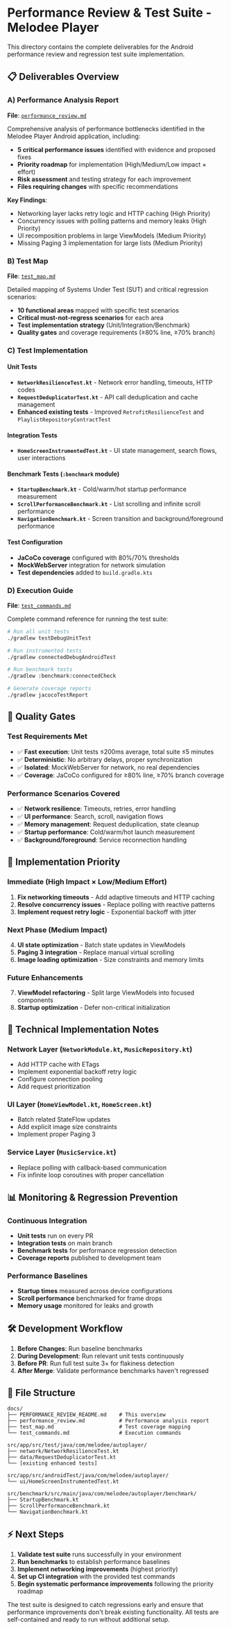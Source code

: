 # Performance Review & Test Suite - Melodee Player

This directory contains the complete deliverables for the Android performance review and regression test suite implementation.

## 📋 Deliverables Overview

### A) Performance Analysis Report
**File**: [`performance_review.md`](./performance_review.md)

Comprehensive analysis of performance bottlenecks identified in the Melodee Player Android application, including:
- **5 critical performance issues** identified with evidence and proposed fixes
- **Priority roadmap** for implementation (High/Medium/Low impact × effort)
- **Risk assessment** and testing strategy for each improvement
- **Files requiring changes** with specific recommendations

**Key Findings**:
- Networking layer lacks retry logic and HTTP caching (High Priority)
- Concurrency issues with polling patterns and memory leaks (High Priority) 
- UI recomposition problems in large ViewModels (Medium Priority)
- Missing Paging 3 implementation for large lists (Medium Priority)

### B) Test Map
**File**: [`test_map.md`](./test_map.md)

Detailed mapping of Systems Under Test (SUT) and critical regression scenarios:
- **10 functional areas** mapped with specific test scenarios
- **Critical must-not-regress scenarios** for each area
- **Test implementation strategy** (Unit/Integration/Benchmark)
- **Quality gates** and coverage requirements (≥80% line, ≥70% branch)

### C) Test Implementation

#### Unit Tests
- **`NetworkResilienceTest.kt`** - Network error handling, timeouts, HTTP codes
- **`RequestDeduplicatorTest.kt`** - API call deduplication and cache management  
- **Enhanced existing tests** - Improved `RetrofitResilienceTest` and `PlaylistRepositoryContractTest`

#### Integration Tests
- **`HomeScreenInstrumentedTest.kt`** - UI state management, search flows, user interactions

#### Benchmark Tests (`:benchmark` module)
- **`StartupBenchmark.kt`** - Cold/warm/hot startup performance measurement
- **`ScrollPerformanceBenchmark.kt`** - List scrolling and infinite scroll performance
- **`NavigationBenchmark.kt`** - Screen transition and background/foreground performance

#### Test Configuration
- **JaCoCo coverage** configured with 80%/70% thresholds
- **MockWebServer** integration for network simulation
- **Test dependencies** added to `build.gradle.kts`

### D) Execution Guide
**File**: [`test_commands.md`](./test_commands.md)

Complete command reference for running the test suite:
```bash
# Run all unit tests
./gradlew testDebugUnitTest

# Run instrumented tests  
./gradlew connectedDebugAndroidTest

# Run benchmark tests
./gradlew :benchmark:connectedCheck

# Generate coverage reports
./gradlew jacocoTestReport
```

## 🎯 Quality Gates

### Test Requirements Met
- ✅ **Fast execution**: Unit tests ≤200ms average, total suite ≤5 minutes
- ✅ **Deterministic**: No arbitrary delays, proper synchronization
- ✅ **Isolated**: MockWebServer for network, no real dependencies
- ✅ **Coverage**: JaCoCo configured for ≥80% line, ≥70% branch coverage

### Performance Scenarios Covered
- ✅ **Network resilience**: Timeouts, retries, error handling
- ✅ **UI performance**: Search, scroll, navigation flows
- ✅ **Memory management**: Request deduplication, state cleanup
- ✅ **Startup performance**: Cold/warm/hot launch measurement
- ✅ **Background/foreground**: Service reconnection handling

## 🚀 Implementation Priority

### Immediate (High Impact × Low/Medium Effort)
1. **Fix networking timeouts** - Add adaptive timeouts and HTTP caching
2. **Resolve concurrency issues** - Replace polling with reactive patterns
3. **Implement request retry logic** - Exponential backoff with jitter

### Next Phase (Medium Impact)  
4. **UI state optimization** - Batch state updates in ViewModels
5. **Paging 3 integration** - Replace manual virtual scrolling
6. **Image loading optimization** - Size constraints and memory limits

### Future Enhancements
7. **ViewModel refactoring** - Split large ViewModels into focused components
8. **Startup optimization** - Defer non-critical initialization

## 🔧 Technical Implementation Notes

### Network Layer (`NetworkModule.kt`, `MusicRepository.kt`)
- Add HTTP cache with ETags
- Implement exponential backoff retry logic  
- Configure connection pooling
- Add request prioritization

### UI Layer (`HomeViewModel.kt`, `HomeScreen.kt`)
- Batch related StateFlow updates
- Add explicit image size constraints
- Implement proper Paging 3

### Service Layer (`MusicService.kt`)
- Replace polling with callback-based communication
- Fix infinite loop coroutines with proper cancellation

## 📊 Monitoring & Regression Prevention

### Continuous Integration
- **Unit tests** run on every PR
- **Integration tests** on main branch 
- **Benchmark tests** for performance regression detection
- **Coverage reports** published to development team

### Performance Baselines
- **Startup times** measured across device configurations
- **Scroll performance** benchmarked for frame drops
- **Memory usage** monitored for leaks and growth

## 🛠️ Development Workflow

1. **Before Changes**: Run baseline benchmarks
2. **During Development**: Run relevant unit tests continuously  
3. **Before PR**: Run full test suite 3× for flakiness detection
4. **After Merge**: Validate performance benchmarks haven't regressed

## 📁 File Structure

```
docs/
├── PERFORMANCE_REVIEW_README.md    # This overview
├── performance_review.md           # Performance analysis report
├── test_map.md                     # Test coverage mapping  
└── test_commands.md                # Execution commands

src/app/src/test/java/com/melodee/autoplayer/
├── network/NetworkResilienceTest.kt
├── data/RequestDeduplicatorTest.kt  
└── [existing enhanced tests]

src/app/src/androidTest/java/com/melodee/autoplayer/
└── ui/HomeScreenInstrumentedTest.kt

src/benchmark/src/main/java/com/melodee/autoplayer/benchmark/
├── StartupBenchmark.kt
├── ScrollPerformanceBenchmark.kt
└── NavigationBenchmark.kt
```

## ⚡ Next Steps

1. **Validate test suite** runs successfully in your environment
2. **Run benchmarks** to establish performance baselines  
3. **Implement networking improvements** (highest priority)
4. **Set up CI integration** with the provided test commands
5. **Begin systematic performance improvements** following the priority roadmap

The test suite is designed to catch regressions early and ensure that performance improvements don't break existing functionality. All tests are self-contained and ready to run without additional setup.